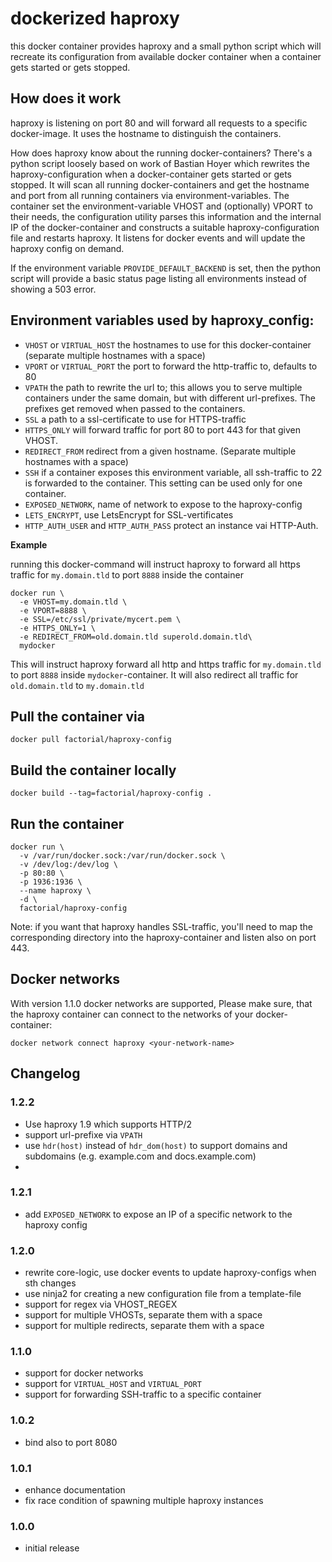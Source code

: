 # dockerized haproxy

this docker container provides haproxy and a small python script which will recreate its configuration from available docker container when a container gets started or gets stopped.

## How does it work

haproxy is listening on port 80 and will forward all requests to a specific docker-image. It uses the hostname to distinguish the containers.

How does haproxy know about the running docker-containers? There's a python script loosely based on work of Bastian Hoyer which rewrites the haproxy-configuration when a docker-container gets started or gets stopped. It will scan all running docker-containers and get the hostname and port from all running containers via environment-variables. The container set the environment-variable VHOST and (optionally) VPORT to their needs, the configuration utility parses this information and the internal IP of the docker-container and constructs a suitable haproxy-configuration file and restarts haproxy. It listens for docker events and will update the haproxy config on demand.

If the environment variable `PROVIDE_DEFAULT_BACKEND` is set, then the python script will provide a basic status page listing all environments instead of showing a 503 error.


## Environment variables used by haproxy_config:

* `VHOST`  or `VIRTUAL_HOST` the hostnames to use for this docker-container (separate multiple hostnames with a space)
* `VPORT` or `VIRTUAL_PORT` the port to forward the http-traffic to, defaults to 80
* `VPATH` the path to rewrite the url to; this allows you to serve multiple containers under the same domain, but with different url-prefixes. The prefixes get removed when passed to the containers.
* `SSL` a path to a ssl-certificate to use for HTTPS-traffic
* `HTTPS_ONLY` will forward traffic for port 80 to port 443 for that given VHOST.
* `REDIRECT_FROM` redirect from a given hostname. (Separate multiple hostnames with a space)
* `SSH` if a container exposes this environment variable, all ssh-traffic to 22 is forwarded to the container. This setting can be used only for one container.
* `EXPOSED_NETWORK`, name of network to expose to the haproxy-config
* `LETS_ENCRYPT`, use LetsEncrypt for SSL-vertificates
* `HTTP_AUTH_USER` and `HTTP_AUTH_PASS` protect an instance vai HTTP-Auth.

**Example**

running this docker-command will instruct haproxy to forward all https traffic for `my.domain.tld` to port `8888` inside the container

```
docker run \
  -e VHOST=my.domain.tld \
  -e VPORT=8888 \
  -e SSL=/etc/ssl/private/mycert.pem \
  -e HTTPS_ONLY=1 \
  -e REDIRECT_FROM=old.domain.tld superold.domain.tld\
  mydocker
```

This will instruct haproxy forward all http and https traffic for `my.domain.tld` to port `8888` inside `mydocker`-container. It will also redirect all traffic for `old.domain.tld` to `my.domain.tld`

## Pull the container via

```
docker pull factorial/haproxy-config
```

## Build the container locally

```
docker build --tag=factorial/haproxy-config .
```

## Run the container

```
docker run \
  -v /var/run/docker.sock:/var/run/docker.sock \
  -v /dev/log:/dev/log \
  -p 80:80 \
  -p 1936:1936 \
  --name haproxy \
  -d \
  factorial/haproxy-config
```

Note: if you want that haproxy handles SSL-traffic, you'll need to map the corresponding directory into the haproxy-container and listen also on port 443.

## Docker networks

With version 1.1.0 docker networks are supported, Please make sure, that the haproxy container can connect to the networks of your docker-container:

```
docker network connect haproxy <your-network-name>
```

## Changelog

### 1.2.2
- Use haproxy 1.9 which supports HTTP/2
- support url-prefixe via `VPATH`
- use `hdr(host)` instead of `hdr_dom(host)` to support domains and subdomains (e.g. example.com and docs.example.com)
-
### 1.2.1
- add `EXPOSED_NETWORK` to expose an IP of a specific network to the haproxy config

### 1.2.0

- rewrite core-logic, use docker events to update haproxy-configs when sth changes
- use ninja2 for creating a new configuration file from a template-file
- support for regex via VHOST_REGEX
- support for multiple VHOSTs, separate them with a space
- support for multiple redirects, separate them with a space

### 1.1.0

  - support for docker networks
  - support for `VIRTUAL_HOST` and `VIRTUAL_PORT`
  - support for forwarding SSH-traffic to a specific container

### 1.0.2
  - bind also to port 8080

### 1.0.1
  - enhance documentation
  - fix race condition of spawning multiple haproxy instances

### 1.0.0
  - initial release

